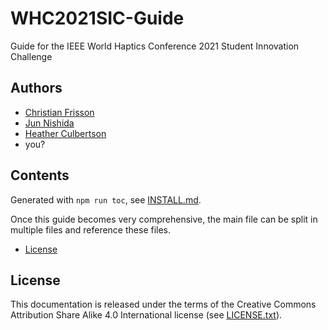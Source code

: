 # WHC2021SIC-Guide
Guide for the IEEE World Haptics Conference 2021 Student Innovation Challenge

## Authors

- [Christian Frisson](https://frisson.re)
- [Jun Nishida](https://junis.sakura.ne.jp/wp)
- [Heather Culbertson](https://sites.usc.edu/culbertson/)
- you?

## Contents

Generated with `npm run toc`, see [INSTALL.md](INSTALL.md).

Once this guide becomes very comprehensive, the main file can be split in multiple files and reference these files.

<!-- table of contents generated by running from repository root: npm run toc -->

<!-- toc -->

- [License](#license)

<!-- tocstop -->

## License

This documentation is released under the terms of the Creative Commons Attribution Share Alike 4.0 International license (see [LICENSE.txt](LICENSE.txt)).
